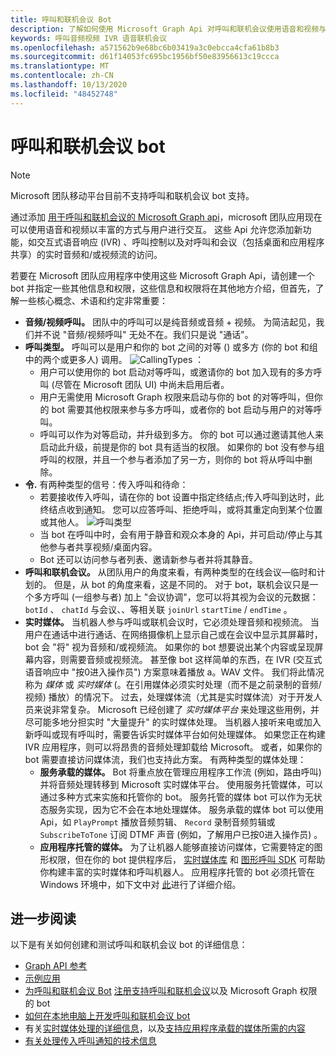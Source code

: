 ```yaml
---
title: 呼叫和联机会议 Bot
description: 了解如何使用 Microsoft Graph Api 对呼叫和联机会议使用语音和视频与用户进行交互。
keywords: 呼叫音频视频 IVR 语音联机会议
ms.openlocfilehash: a571562b9e68bc6b03419a3c0ebcca4cfa61b8b3
ms.sourcegitcommit: d61f14053fc695bc1956bf50e83956613c19ccca
ms.translationtype: MT
ms.contentlocale: zh-CN
ms.lasthandoff: 10/13/2020
ms.locfileid: "48452748"
---
```

# <a name="calls-and-online-meetings-bots"></a>呼叫和联机会议 bot

> [!NOTE]
> Microsoft 团队移动平台目前不支持呼叫和联机会议 bot 支持。 

通过添加 [用于呼叫和联机会议的 Microsoft Graph api](/graph/api/resources/communications-api-overview?view=graph-rest-beta&preserve-view=true)，microsoft 团队应用现在可以使用语音和视频以丰富的方式与用户进行交互。 这些 Api 允许您添加新功能，如交互式语音响应 (IVR) 、呼叫控制以及对呼叫和会议（包括桌面和应用程序共享）的实时音频和/或视频流的访问。

若要在 Microsoft 团队应用程序中使用这些 Microsoft Graph Api，请创建一个 bot 并指定一些其他信息和权限，这些信息和权限将在其他地方介绍，但首先，了解一些核心概念、术语和约定非常重要：

* **音频/视频呼叫。** 团队中的呼叫可以是纯音频或音频 + 视频。 为简洁起见，我们并不说 "音频/视频呼叫" 无处不在。我们只是说 "通话"。
* **呼叫类型。** 呼叫可以是用户和你的 bot 之间的对等 () 或多方 (你的 bot 和组中的两个或更多人) 调用。
  ![CallingTypes ](~/assets/images/calls-and-meetings/call-types.png) ：
  * 用户可以使用你的 bot 启动对等呼叫，或邀请你的 bot 加入现有的多方呼叫 (尽管在 Microsoft 团队 UI) 中尚未启用后者。
  * 用户无需使用 Microsoft Graph 权限来启动与你的 bot 的对等呼叫，但你的 bot 需要其他权限来参与多方呼叫，或者你的 bot 启动与用户的对等呼叫。
  * 呼叫可以作为对等启动，并升级到多方。 你的 bot 可以通过邀请其他人来启动此升级，前提是你的 bot 具有适当的权限。 如果你的 bot 没有参与组呼叫的权限，并且一个参与者添加了另一方，则你的 bot 将从呼叫中删除。
* **令.** 有两种类型的信号：传入呼叫和待命：
  * 若要接收传入呼叫，请在你的 bot 设置中指定终结点;传入呼叫到达时，此终结点收到通知。 您可以应答呼叫、拒绝呼叫，或将其重定向到某个位置或其他人。
  ![呼叫类型](~/assets/images/calls-and-meetings/call-handling.png)
  * 当 bot 在呼叫中时，会有用于静音和观众本身的 Api，并可启动/停止与其他参与者共享视频/桌面内容。
  * Bot 还可以访问参与者列表、邀请新参与者并将其静音。
* **呼叫和联机会议。** 从团队用户的角度来看，有两种类型的在线会议—临时和计划的。 但是，从 bot 的角度来看，这是不同的。 对于 bot，联机会议只是一个多方呼叫 (一组参与者) 加上 "会议协调"，您可以将其视为会议的元数据： `botId` 、 `chatId` 与会议、、等相关联 `joinUrl` `startTime` / `endTime` 。
* **实时媒体。** 当机器人参与呼叫或联机会议时，它必须处理音频和视频流。 当用户在通话中进行通话、在网络摄像机上显示自己或在会议中显示其屏幕时，bot 会 "将" 视为音频和/或视频流。 如果你的 bot 想要说出某个内容或呈现屏幕内容，则需要音频或视频流。 甚至像 bot 这样简单的东西，在 IVR (交互式语音响应中 "按0进入操作员") 方案意味着播放 a。WAV 文件。 我们将此情况称为 _媒体_ 或 _实时媒体_ (。在引用媒体必须实时处理（而不是之前录制的音频/视频) 播放）的情况下。 过去，处理媒体流（尤其是实时媒体流）对于开发人员来说非常复杂。 Microsoft 已经创建了 _实时媒体平台_ 来处理这些用例，并尽可能多地分担实时 "大量提升" 的实时媒体处理。  当机器人接听来电或加入新呼叫或现有呼叫时，需要告诉实时媒体平台如何处理媒体。 如果您正在构建 IVR 应用程序，则可以将昂贵的音频处理卸载给 Microsoft。 或者，如果你的 bot 需要直接访问媒体流，我们也支持此方案。 有两种类型的媒体处理：
  * **服务承载的媒体。** Bot 将重点放在管理应用程序工作流 (例如，路由呼叫) 并将音频处理转移到 Microsoft 实时媒体平台。 使用服务托管媒体，可以通过多种方式来实施和托管你的 bot。 服务托管的媒体 bot 可以作为无状态服务实现，因为它不会在本地处理媒体。 服务承载的媒体 bot 可以使用 Api，如 `PlayPrompt` 播放音频剪辑、 `Record` 录制音频剪辑或 `SubscribeToTone` 订阅 DTMF 声音 (例如，了解用户已按0进入操作员) 。
  * **应用程序托管的媒体。** 为了让机器人能够直接访问媒体，它需要特定的图形权限，但在你的 bot 提供程序后， [实时媒体库](https://www.nuget.org/packages/Microsoft.Graph.Communications.Calls.Media/) 和 [图形呼叫 SDK](https://microsoftgraph.github.io/microsoft-graph-comms-samples/docs/articles/index.html#graph-calling-sdk-and-stateful-client-builder) 可帮助你构建丰富的实时媒体和呼叫机器人。 应用程序托管的 bot 必须托管在 Windows 环境中，如下文中对 [此](./requirements-considerations-application-hosted-media-bots.md)进行了详细介绍。

## <a name="further-reading"></a>进一步阅读

以下是有关如何创建和测试呼叫和联机会议 bot 的详细信息：

* [Graph API 参考](/graph/api/resources/communications-api-overview?view=graph-rest-beta&preserve-view=true)
* [示例应用](https://github.com/microsoftgraph/microsoft-graph-comms-samples)
* [为呼叫和联机会议 Bot](./registering-calling-bot.md#add-microsoft-graph-permissions) [注册支持呼叫和联机会议](./registering-calling-bot.md)以及 Microsoft Graph 权限的 bot
* [如何在本地电脑上开发呼叫和联机会议 bot](./debugging-local-testing-calling-meeting-bots.md)
* 有关[实时媒体处理的详细信息](./real-time-media-concepts.md)，以及[支持应用程序承载的媒体所需的内容](./requirements-considerations-application-hosted-media-bots.md)
* [有关处理传入呼叫通知的技术信息](./call-notifications.md)
